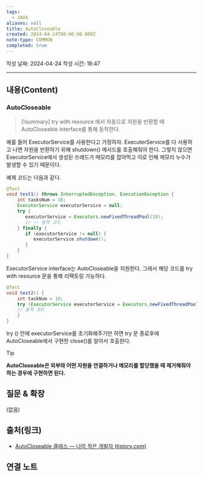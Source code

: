 ```yaml
---
tags:
  - JAVA
aliases: null
title: AutoCloseable
created: 2024-04-24T00:00:00.000Z
note-type: COMMON
completed: true
---
```

작성 날짜: 2024-04-24
작성 시간: 18:47


----
## 내용(Content)


### AutoCloseable

>[!summary]
>try with resource 에서 자동으로 자원을 반환할 때 AutoCloseable interface를 통해 동작한다.

예를 들어 ExecutorService를 사용한다고 가정하자. ExecuterService를 다 사용하고 나면 자원을 반환하기 위해 shutdown() 메서드를 호출해줘야 한다. 그렇지 않으면 ExecutorService에서 생성된 쓰레드가 메모리를 잡아먹고 이로 인해 메모리 누수가 발생할 수 있기 때문이다.

예제 코드는 다음과 같다.

```java
@Test  
void test1() throws InterruptedException, ExecutionException {  
    int tasksNum = 10;  
    ExecutorService executorService = null;  
    try {  
       executorService = Executors.newFixedThreadPool(10);
       // ~~ 동작 코드
    } finally {  
       if (executorService != null) {  
          executorService.shutdown();  
       }  
    }  
}
```

ExecutorService interface는 AutoCloseable을 지원한다. 그래서 해당 코드를 try with resource 문을 통해 리팩토링 가능하다.

```java
@Test  
void test2() {  
    int taskNum = 10;  
    try (ExecutorService executorService = Executors.newFixedThreadPool(10)) {  
    // 동작 코드
    }
}
```

try () 안에 executorService를 초기화해주기만 하면 try 문 종료후에 AutoCloseable에서 구현한 close()를 알아서 호출한다.

>[!tip] 
**AutoCloseable은 외부와 어떤 자원을 연결하거나 메모리를 할당했을 때 제거해줘야 하는 경우에 구현하면 된다.**

## 질문 & 확장

(없음)

## 출처(링크)
- [AutoCloseable 클래스 — 나의 작은 개발자 (tistory.com)](https://almond0115.tistory.com/entry/AutoCloseable-%ED%81%B4%EB%9E%98%EC%8A%A4)

## 연결 노트










